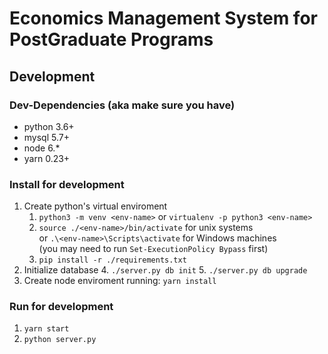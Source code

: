 # Economics Management System for PostGraduate Programs

## Development
### Dev-Dependencies (aka make sure you have)
* python 3.6+
* mysql 5.7+
* node 6.*
* yarn 0.23+

### Install for development
1. Create python's virtual enviroment
    1. `python3 -m venv <env-name>` or `virtualenv -p python3 <env-name>`
    2. `source ./<env-name>/bin/activate` for unix systems  
    or `.\<env-name>\Scripts\activate` for Windows machines  
    (you may need to run `Set-ExecutionPolicy Bypass` first)
    3. `pip install -r ./requirements.txt`
2. Initialize database
    4. `./server.py db init`
    5. `./server.py db upgrade`
3. Create node enviroment running: `yarn install`

### Run for development
1. `yarn start`
2. `python server.py`

